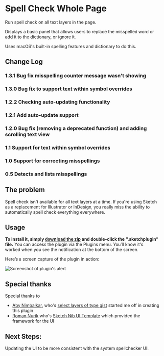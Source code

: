 # Spell Check Whole Page
Run spell check on all text layers in the page.

Displays a basic panel that allows users to replace the misspelled word or add it to the dictionary, or ignore it.

Uses macOS's built-in spelling features and dictionary to do this.

## Change Log

### 1.3.1 Bug fix misspelling counter message wasn't showing
### 1.3.0 Bug fix to support text within symbol overrides
### 1.2.2 Checking auto-updating functionality
### 1.2.1 Add auto-update support
### 1.2.0 Bug fix (removing a deprecated function) and adding scrolling text view
### 1.1 Support for text within symbol overrides
### 1.0 Support for correcting misspellings
### 0.5 Detects and lists misspellings

## The problem
Spell check isn't available for all text layers at a time. If you're using Sketch as a replacement for Illustrator or InDesign, you really miss the ability to automatically spell check everything everywhere.

## Usage
**To install it, simply [download the zip](https://github.com/tallwave/sketch-spellcheck-all-layers/archive/master.zip) and double-click the “.sketchplugin” file.** You can access the plugin via the Plugins menu. You’ll know it's worked when you see the notification at the bottom of the screen.

Here’s a screen capture of the plugin in action:

<img src="images/alert-screenshot.png" alt="Screenshot of plugin's alert">

## Special thanks

Special thanks to

- [Aby Nimbalkar](https://github.com/abynim), who's [select layers of type gist](https://gist.github.com/abynim/04f88d5e4fe47118bfe3#file-sketch-plugin-snippet-select-layers-of-type-js) started me off in creating this plugin
- [Roman Nurik](https://github.com/romannurik) who's [Sketch Nib UI Template](https://github.com/romannurik/Sketch-NibUITemplatePlugin) which provided the framework for the UI

## Next Steps:

Updating the UI to be more consistent with the system spellchecker UI.
